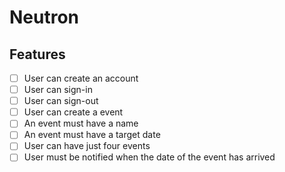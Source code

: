 # Neutron

## Features

- [ ] User can create an account
- [ ] User can sign-in
- [ ] User can sign-out
- [ ] User can create a event
- [ ] An event must have a name
- [ ] An event must have a target date
- [ ] User can have just four events
- [ ] User must be notified when the date of the event has arrived
